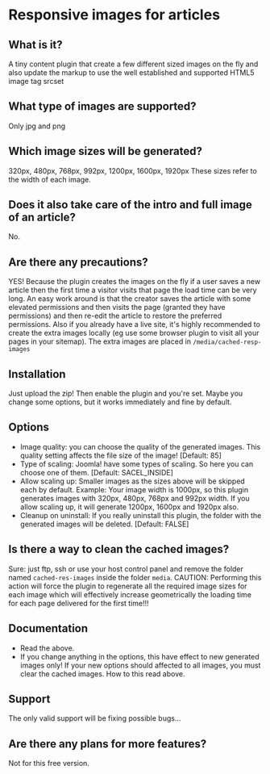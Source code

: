 # Responsive images for articles

## What is it?
A tiny content plugin that create a few different sized images on the fly and also update the markup to use the well established and supported HTML5 image tag srcset

## What type of images are supported?
Only jpg and png

## Which image sizes will be generated?
320px, 480px, 768px, 992px, 1200px, 1600px, 1920px
These sizes refer to the width of each image.

## Does it also take care of the intro and full image of an article?
No.

## Are there any precautions?
YES! Because the plugin creates the images on the fly if a user saves a new article then the first time a visitor visits that page the load time can be very long. An easy work around is that the creator saves the article with some elevated permissions and then visits the page (granted they have permissions) and then re-edit the article to restore the preferred permissions.
Also if you already have a live site, it's highly recommended to create the extra images locally (eg use some browser plugin to visit all your pages in your sitemap).
The extra images are placed in `/media/cached-resp-images`

## Installation
Just upload the zip!
Then enable the plugin and you're set.
Maybe you change some options, but it works immediately and fine by default.

## Options
- Image quality: you can choose the quality of the generated images. This quality setting affects the file size of the image! [Default: 85]
- Type of scaling: Joomla! have some types of scaling. So here you can choose one of them. [Default: SACEL_INSIDE]
- Allow scaling up: Smaller images as the sizes above will be skipped each by default. Example: Your image width is 1000px, so this plugin generates images with 320px, 480px, 768px and 992px width. If you allow scaling up, it will generate 1200px, 1600px and 1920px also.
- Cleanup on uninstall: If you really uninstall this plugin, the folder with the generated images will be deleted. [Default: FALSE]

## Is there a way to clean the cached images?
Sure: just ftp, ssh or use your host control panel and remove the folder named `cached-res-images` inside the folder `media`.
CAUTION: Performing this action will force the plugin to regenerate all the required image sizes for each image which will effectively increase geometrically the loading time for each page delivered for the first time!!!

## Documentation
- Read the above.
- If you change anything in the options, this have effect to new generated images only! If your new options should affected to all images, you must clear the cached images. How to this read above.

## Support
The only valid support will be fixing possible bugs...

## Are there any plans for more features?
Not for this free version.

